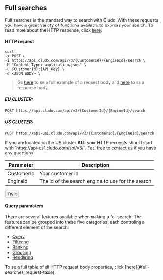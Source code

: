 <h2 id="full-searches">Full&nbsp;searches</h2>

Full searches is the standard way to search with Cludo. With these requests you have a great variety of functions available to express your search. To read more about the HTTP response, click [here](#full-searches_response). 





#### HTTP request

```shell
curl 
-x POST \
-i https://api.cludo.com/api/v3/{CustomerId}/{EngineId}/search \
-H "Content-Type: application/json" \
-u {CustomerId}:{API_Key} \
-d <JSON BODY> \
```
> Go [here](#full-searches_request-table) to se a full example of a request body and [here](#full-searches_response) to se a response body.

<h5>EU CLUSTER:</h5>

`POST https://api.cludo.com/api/v3/{CustomerId}/{EngineId}/search`

<h5>US CLUSTER:</h5>

`POST https://api-us1.cludo.com/api/v3/{CustomerId}/{EngineId}/search`

<aside class="warning">
If you are located on the US cluster <b>ALL</b> your HTTP requests should start with `https://api-us1.cludo.com/api/v3/`. Feel free to <a href="https://www.cludo.com/contact/">contact us</a> if you have any questions!
</aside>


Parameter | Description
----- | ------
CustomerId | Your customer id
EngineId | The id of the search engine to use for the search

<p><button id="search-try-it" class="try-it" data-definition="search">Try it</button></p>



<h4 id="full-searches_query-parameters">Query parameters</h4>

There are several features available when making a full search. The features can be grouped into these five categories, each controling a different element of the search:

* [Query](#full-searches_query)
* [Filtering](#full-searches_filtering)
* [Ranking](#full-searches_ranking)
* [Grouping](#full-searches_grouping)
* [Rendering](#full-searches_rendering)

<aside class="notice">
To se a full table of all HTTP request body properties, click [here](#full-searches_request-table).
</aside>





<!--```shell
-d query=My test earch \
-d responseType=JsonObject \
-d perPage=25 \
-d page=2 \
```-->

<!--```json
{
  "query" : "My test search",
  "responseType" : "JsonObject",
  "perPage" : "25",
  "page" : "2",
  "facets" : "",
}
```-->





<!--
> The above command returns JSON structured like this for the JSON request:

```json
{
  "TypedDocuments": [
    {
      "ResultIndex": 1,
      "Fields": {
        "Description": {
          "Field": "Description",
          "Value": "Content of the description",
          "Values": [
            "Serialised content of the description"
          ],
          "Highlights": [],
          "IsArray": false
        },
        "Category": {
          "Field": "Category",
          "Value": "Citizen",
          "Values": [
            "Citizen"
          ],
          "Highlights": [],
          "IsArray": false
        },
        "DomainName": {
          "Field": "DomainName",
          "Value": "http://mydomain.com",
          "Values": [
            "http://mydomain.com"
          ],
          "Highlights": [],
          "IsArray": false
        },
        "Title": {
          "Field": "Title",
          "Value": "Some title",
          "Values": [
            "Serialised version of the title"
          ],
          "Highlights": [
            "<b>Highlight found</b>"
          ],
          "IsArray": false
        },
        "Id": {
          "Field": "Id",
          "Value": "http://vejen.dk/borger/familie,-boern-og-unge/skoler",
          "Values": [
            "http://vejen.dk/borger/familie,-boern-og-unge/skoler"
          ],
          "Highlights": [],
          "IsArray": false
        },
        "Url": {
          "Field": "Url",
          "Value": "http://mydomain.com/page/found",
          "Values": [
            "http://mydomain.com/page/found"
          ],
          "Highlights": [],
          "IsArray": false
        },
        "_boostedScore": {
          "Field": "_boostedScore",
          "Value": "16.4478468418121;10.611514",
          "Values": [
            "16.4478468418121;10.611514"
          ],
          "Highlights": [],
          "IsArray": false
        },
        "_score": {
          "Field": "_score",
          "Value": "10.611514",
          "Values": [
            "10.611514"
          ],
          "Highlights": [],
          "IsArray": false
        },
        "_type": {
          "Field": "_type",
          "Value": "PageContent",
          "Values": [
            "PageContent"
          ],
          "Highlights": [],
          "IsArray": false
        }
      },
      "FieldNames": [
        "Description",
        "Category",
        "DomainName",
        "Title",
        "Host",
        "Breadcrumb",
        "Id",
        "ParentUrl",
        "Url",
        "_boostedScore",
        "_score",
        "_type"
      ]
    }
  ]
}
```

> The content in a JsonHTML structure looks like this:

```
{
    "Banners": [
        "Id": 1
        "Banner": "<p>Some content",
        "Name": "Price",
        "Did you mean": "Some alternative",
        "Facets": "<ul><li>Facet 1</li><li>Facet 2</li></ul>"
        "FixedQuery": "If we fixed spelling mistake the correct spelling is this"
    ]   
}
```


-->


<!--


Parameter | Required | Type | Default&nbsp;value | Description
--------- | ------- | -----------
facets || | Category: [] | As default we search in categories in the field "Category". If you want to only show results for two categories supply the name of the field eg. Category: [ "Category", "Years" ]. This will still supply you with the option to show results from other categories as well. If you need to remove some results from the search results, use filters instead.

filters | {} | If you want to limit searches you can use filters. If you want to filter based upon domain name you can do it by { "DomainName": [ "https://mysubsite.domain.com ]}. If you need to filter by e.g. language it can be done by { "Language": ["En"] }. To search between two dates simply supply { "daterange": ["Start_date", "End_date", "2013-01-01", "2016-01-01"] } -->
